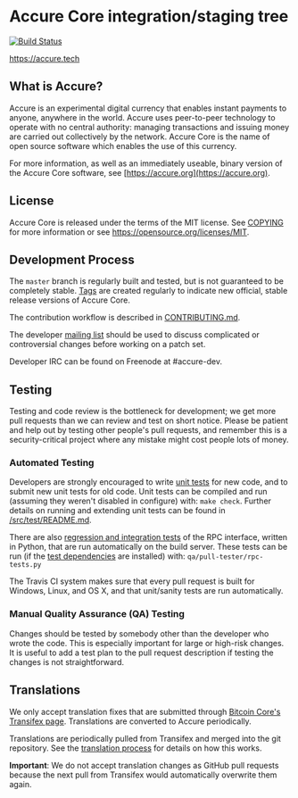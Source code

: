 Accure Core integration/staging tree
=====================================

[![Build Status](https://travis-ci.org/accure-project/accure.svg?branch=master)](https://travis-ci.org/accure-project/accure)

https://accure.tech

What is Accure?
----------------

Accure is an experimental digital currency that enables instant payments to
anyone, anywhere in the world. Accure uses peer-to-peer technology to operate
with no central authority: managing transactions and issuing money are carried
out collectively by the network. Accure Core is the name of open source
software which enables the use of this currency.

For more information, as well as an immediately useable, binary version of
the Accure Core software, see [https://accure.org](https://accure.org).

License
-------

Accure Core is released under the terms of the MIT license. See [COPYING](COPYING) for more
information or see https://opensource.org/licenses/MIT.

Development Process
-------------------

The `master` branch is regularly built and tested, but is not guaranteed to be
completely stable. [Tags](https://github.com/accure-project/accure/tags) are created
regularly to indicate new official, stable release versions of Accure Core.

The contribution workflow is described in [CONTRIBUTING.md](CONTRIBUTING.md).

The developer [mailing list](https://groups.google.com/forum/#!forum/accure-dev)
should be used to discuss complicated or controversial changes before working
on a patch set.

Developer IRC can be found on Freenode at #accure-dev.

Testing
-------

Testing and code review is the bottleneck for development; we get more pull
requests than we can review and test on short notice. Please be patient and help out by testing
other people's pull requests, and remember this is a security-critical project where any mistake might cost people
lots of money.

### Automated Testing

Developers are strongly encouraged to write [unit tests](src/test/README.md) for new code, and to
submit new unit tests for old code. Unit tests can be compiled and run
(assuming they weren't disabled in configure) with: `make check`. Further details on running
and extending unit tests can be found in [/src/test/README.md](/src/test/README.md).

There are also [regression and integration tests](/qa) of the RPC interface, written
in Python, that are run automatically on the build server.
These tests can be run (if the [test dependencies](/qa) are installed) with: `qa/pull-tester/rpc-tests.py`

The Travis CI system makes sure that every pull request is built for Windows, Linux, and OS X, and that unit/sanity tests are run automatically.

### Manual Quality Assurance (QA) Testing

Changes should be tested by somebody other than the developer who wrote the
code. This is especially important for large or high-risk changes. It is useful
to add a test plan to the pull request description if testing the changes is
not straightforward.

Translations
------------

We only accept translation fixes that are submitted through [Bitcoin Core's Transifex page](https://www.transifex.com/projects/p/bitcoin/).
Translations are converted to Accure periodically.

Translations are periodically pulled from Transifex and merged into the git repository. See the
[translation process](doc/translation_process.md) for details on how this works.

**Important**: We do not accept translation changes as GitHub pull requests because the next
pull from Transifex would automatically overwrite them again.
